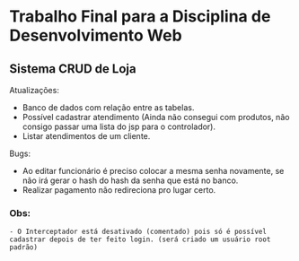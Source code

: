 # Trabalho Final para a Disciplina de Desenvolvimento Web

## Sistema CRUD de Loja


Atualizações:
  * Banco de dados com relação entre as tabelas.
  * Possível cadastrar atendimento (Ainda não consegui com produtos, não consigo passar uma lista do jsp para o controlador).
  * Listar atendimentos de um cliente.
 
Bugs:
  * Ao editar funcionário é preciso colocar a mesma senha novamente,
  se não irá gerar o hash do hash da senha que está no banco.
  * Realizar pagamento não redireciona pro lugar certo.
  
  
  ### Obs:
    - O Interceptador está desativado (comentado) pois só é possível cadastrar depois de ter feito login. (será criado um usuário root padrão)
  
